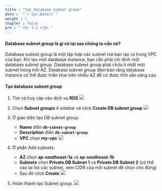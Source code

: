 ```yaml
---
title : "Tạo database subnet group"
date :  "`r Sys.Date()`" 
weight : 1 
chapter : false
pre : " <b> 3.1 </b> "
---
```


#### Database subnet group là gì và tại sao chúng ta cần nó?
Database subnet group là một tập hợp các subnet mà bạn tạo ra trong VPC của bạn. Khi tạo một database instance, bạn cần phải chỉ định một database subnet group. Database subnet group phải chứa ít nhất một subnet trong mỗi AZ. Database subnet group đảm bảo rằng database instance có thể được triển khai trên nhiều AZ để có được tính sẵn sàng cao.

#### Tạo database subnet group
1. Tìm và truy cập vào dịch vụ **RDS**
![](/images/3-1/01.png?width=50pc)

2. Chọn **Subnet groups** ở sidebar và click **Create DB subnet group**
![](/images/3-1/02.png?width=50pc)

3. Ở giao diện tạo DB subnet group:
   - **Name** điền **`db-subnet-group`**
   - **Description** điền **`db-subnet-group`**
   - **VPC** chọn **my-vpc**
![](/images/3-1/03.png?width=50pc)

4. Ở phần Add subnets:
   - **AZ** chọn **ap-southeast-1a** và **ap-southeast-1b**
   - **Subnets** chọn **Private DB Subnet 1** và **Private DB Subnet 2** (có thể vào lại list các subnet, xem CIDR của mỗi subnet để chọn cho đúng)
   - Sau đó click **Create**
![](/images/3-1/04.png?width=50pc)

5. Hoàn thành tạo Subnet group.
![](/images/3-1/05.png?width=50pc)